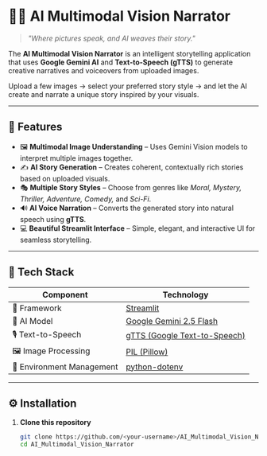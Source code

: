 # 🎨🤖 AI Multimodal Vision Narrator

> *"Where pictures speak, and AI weaves their story."*

The **AI Multimodal Vision Narrator** is an intelligent storytelling application that uses **Google Gemini AI** and **Text-to-Speech (gTTS)** to generate creative narratives and voiceovers from uploaded images.  

Upload a few images → select your preferred story style → and let the AI create and narrate a unique story inspired by your visuals.

---

## 🚀 Features

- 🖼️ **Multimodal Image Understanding** – Uses Gemini Vision models to interpret multiple images together.  
- ✍️ **AI Story Generation** – Creates coherent, contextually rich stories based on uploaded visuals.  
- 🎭 **Multiple Story Styles** – Choose from genres like *Moral, Mystery, Thriller, Adventure, Comedy,* and *Sci-Fi*.  
- 🔊 **AI Voice Narration** – Converts the generated story into natural speech using **gTTS**.  
- 💻 **Beautiful Streamlit Interface** – Simple, elegant, and interactive UI for seamless storytelling.  

---

## 🧠 Tech Stack

| Component | Technology |
|------------|-------------|
| 🧩 Framework | [Streamlit](https://streamlit.io/) |
| 🧠 AI Model | [Google Gemini 2.5 Flash](https://deepmind.google/technologies/gemini/) |
| 🎙️ Text-to-Speech | [gTTS (Google Text-to-Speech)](https://pypi.org/project/gTTS/) |
| 🖼️ Image Processing | [PIL (Pillow)](https://pypi.org/project/Pillow/) |
| 🔐 Environment Management | [python-dotenv](https://pypi.org/project/python-dotenv/) |

---

## ⚙️ Installation

1. **Clone this repository**
   ```bash
   git clone https://github.com/<your-username>/AI_Multimodal_Vision_Narrator.git
   cd AI_Multimodal_Vision_Narrator

